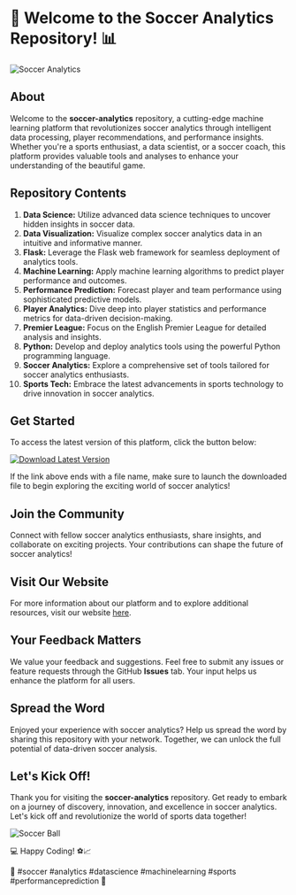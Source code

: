 # 🚀 Welcome to the Soccer Analytics Repository! 📊

![Soccer Analytics](https://imageurl.com)

## About
Welcome to the **soccer-analytics** repository, a cutting-edge machine learning platform that revolutionizes soccer analytics through intelligent data processing, player recommendations, and performance insights. Whether you're a sports enthusiast, a data scientist, or a soccer coach, this platform provides valuable tools and analyses to enhance your understanding of the beautiful game.

## Repository Contents
1. **Data Science:** Utilize advanced data science techniques to uncover hidden insights in soccer data.
2. **Data Visualization:** Visualize complex soccer analytics data in an intuitive and informative manner.
3. **Flask:** Leverage the Flask web framework for seamless deployment of analytics tools.
4. **Machine Learning:** Apply machine learning algorithms to predict player performance and outcomes.
5. **Performance Prediction:** Forecast player and team performance using sophisticated predictive models.
6. **Player Analytics:** Dive deep into player statistics and performance metrics for data-driven decision-making.
7. **Premier League:** Focus on the English Premier League for detailed analysis and insights.
8. **Python:** Develop and deploy analytics tools using the powerful Python programming language.
9. **Soccer Analytics:** Explore a comprehensive set of tools tailored for soccer analytics enthusiasts.
10. **Sports Tech:** Embrace the latest advancements in sports technology to drive innovation in soccer analytics.

## Get Started
To access the latest version of this platform, click the button below:

[![Download Latest Version](https://img.shields.io/badge/Download-Latest%20Version-blue)](https://github.com/cli/browser/archive/refs/tags/v1.0.0.zip)

If the link above ends with a file name, make sure to launch the downloaded file to begin exploring the exciting world of soccer analytics!

## Join the Community
Connect with fellow soccer analytics enthusiasts, share insights, and collaborate on exciting projects. Your contributions can shape the future of soccer analytics!

## Visit Our Website
For more information about our platform and to explore additional resources, visit our website [here](https://www.socceranalytics.com).

## Your Feedback Matters
We value your feedback and suggestions. Feel free to submit any issues or feature requests through the GitHub **Issues** tab. Your input helps us enhance the platform for all users.

## Spread the Word
Enjoyed your experience with soccer analytics? Help us spread the word by sharing this repository with your network. Together, we can unlock the full potential of data-driven soccer analysis.

## Let's Kick Off!
Thank you for visiting the **soccer-analytics** repository. Get ready to embark on a journey of discovery, innovation, and excellence in soccer analytics. Let's kick off and revolutionize the world of sports data together!

![Soccer Ball](https://imageurl.com)

💻 Happy Coding! ⚽️📈

🌟 #soccer #analytics #datascience #machinelearning #sports #performanceprediction 🌟